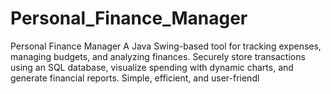 # Personal_Finance_Manager
Personal Finance Manager A Java Swing-based tool for tracking expenses, managing budgets, and analyzing finances. Securely store transactions using an SQL database, visualize spending with dynamic charts, and generate financial reports. Simple, efficient, and user-friendl
